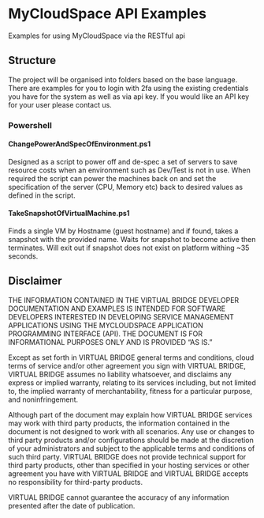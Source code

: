 # MyCloudSpace API Examples
Examples for using MyCloudSpace via the RESTful api

## Structure
The project will be organised into folders based on the base language. There are examples for you to login with 2fa using the existing credentials you have for the system as well as via api key. If you would like an API key for your user please contact us.

### Powershell

#### ChangePowerAndSpecOfEnvironment.ps1
Designed as a script to power off and de-spec a set of servers to save resource costs when an environment such as Dev/Test is not in use. When required the script can power the machines back on and set the specification of the server (CPU, Memory etc) back to desired values as defined in the script.

#### TakeSnapshotOfVirtualMachine.ps1
Finds a single VM by Hostname (guest hostname) and if found, takes a snapshot with the provided name. Waits for snapshot to become active then terminates. Will exit out if snapshot does not exist on platform withing ~35 seconds.

## Disclaimer

THE INFORMATION CONTAINED IN THE VIRTUAL BRIDGE DEVELOPER DOCUMENTATION AND EXAMPLES IS INTENDED FOR SOFTWARE DEVELOPERS INTERESTED IN DEVELOPING SERVICE MANAGEMENT APPLICATIONS USING THE MYCLOUDSPACE APPLICATION PROGRAMMING INTERFACE (API). THE DOCUMENT IS FOR INFORMATIONAL PURPOSES ONLY AND IS PROVIDED “AS IS.”

Except as set forth in VIRTUAL BRIDGE general terms and conditions, cloud terms of service and/or other agreement you sign with VIRTUAL BRIDGE, VIRTUAL BRIDGE assumes no liability whatsoever, and disclaims any express or implied warranty, relating to its services including, but not limited to, the implied warranty of merchantability, fitness for a particular purpose, and noninfringement.

Although part of the document may explain how VIRTUAL BRIDGE services may work with third party products, the information contained in the document is not designed to work with all scenarios. Any use or changes to third party products and/or configurations should be made at the discretion of your administrators and subject to the applicable terms and conditions of such third party. VIRTUAL BRIDGE does not provide technical support for third party products, other than specified in your hosting services or other agreement you have with VIRTUAL BRIDGE and VIRTUAL BRIDGE accepts no responsibility for third-party products.

VIRTUAL BRIDGE cannot guarantee the accuracy of any information presented after the date of publication.